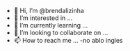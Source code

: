 - 👋 Hi, I’m @brendalizinha
- 👀 I’m interested in ...
- 🌱 I’m currently learning ...
- 💞️ I’m looking to collaborate on ...
- 📫 How to reach me ...
-no ablo ingles
<!---
brendalizinha/brendalizinha is a ✨ special ✨ repository because its `README.md` (this file) appears on your GitHub profile.
You can click the Preview link to take a look at your changes.
--->
